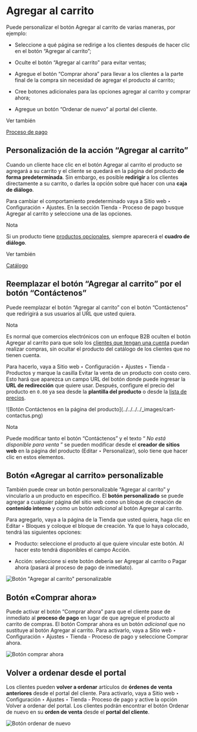 # Agregar al carrito

Puede personalizar el botón Agregar al carrito de varias maneras, por ejemplo:

  * Seleccione a qué página se redirige a los clientes después de hacer clic en el botón “Agregar al carrito”;

  * Oculte el botón “Agregar al carrito” para evitar ventas;

  * Agregue el botón “Comprar ahora” para llevar a los clientes a la parte final de la compra sin necesidad de agregar el producto al carrito;

  * Cree botones adicionales para las opciones agregar al carrito y comprar ahora;

  * Agregue un botón “Ordenar de nuevo” al portal del cliente.

Ver también

[Proceso de pago](checkout.html)

## Personalización de la acción “Agregar al carrito”

Cuando un cliente hace clic en el botón Agregar al carrito el producto se
agregará a su carrito y el cliente se quedará en la página del producto **de
forma predeterminada**. Sin embargo, es posible **redirigir** a los clientes
directamente a su carrito, o darles la opción sobre qué hacer con una **caja
de diálogo**.

Para cambiar el comportamiento predeterminado vaya a Sitio web ‣ Configuración
‣ Ajustes. En la sección Tienda - Proceso de pago busque Agregar al carrito y
seleccione una de las opciones.

Nota

Si un producto tiene [productos
opcionales](../managing_products/cross_upselling.html), siempre aparecerá el
**cuadro de diálogo**.

Ver también

[Catálogo](../managing_products/catalog.html)

## Reemplazar el botón “Agregar al carrito” por el botón “Contáctenos”

Puede reemplazar el botón “Agregar al carrito” con el botón “Contáctenos” que
redirigirá a sus usuarios al URL que usted quiera.

Nota

Es normal que comercios electrónicos con un enfoque B2B oculten el botón
Agregar al carrito para que solo los [clientes que tengan una
cuenta](checkout.html#checkout-sign) puedan realizar compras, sin ocultar el
producto del catálogo de los clientes que no tienen cuenta.

Para hacerlo, vaya a Sitio web ‣ Configuración ‣ Ajustes ‣ Tienda - Productos
y marque la casilla Evitar la venta de un producto con costo cero. Esto hará
que aparezca un campo URL del botón donde puede ingresar la **URL de
redirección** que quiere usar. Después, configure el precio del producto en
`0.00` ya sea desde la **plantilla del producto** o desde la [lista de
precios](../../../sales/sales/products_prices/prices/pricing.html).

![Botón Contáctenos en la página del producto](../../../../_images/cart-
contactus.png)

Nota

Puede modificar tanto el botón “Contáctenos” y el texto “ _No está disponible
para venta_ ” se pueden modificar desde el **creador de sitios web** en la
página del producto (Editar ‣ Personalizar), solo tiene que hacer clic en
estos elementos.

## Botón «Agregar al carrito» personalizable

También puede crear un botón personalizable “Agregar al carrito” y vincularlo
a un producto en específico. El **botón personalizado** se puede agregar a
cualquier página del sitio web como un bloque de creación de **contenido
interno** y como un botón _adicional_ al botón Agregar al carrito.

Para agregarlo, vaya a la página de la Tienda que usted quiera, haga clic en
Editar ‣ Bloques y coloque el bloque de creación. Ya que lo haya colocado,
tendrá las siguientes opciones:

  * Producto: seleccione el producto al que quiere vincular este botón. Al hacer esto tendrá disponibles el campo Acción.

  * Acción: seleccione si este botón debería ser Agregar al carrito o Pagar ahora (pasará al proceso de pago de inmediato).

![Botón "Agregar al carrito" personalizable](../../../../_images/cart-add.png)

## Botón «Comprar ahora»

Puede activar el botón “Comprar ahora” para que el cliente pase de inmediato
al **proceso de pago** en lugar de que agregue el producto al carrito de
compras. El botón Comprar ahora es un botón _adicional_ que no sustituye al
botón Agregar al carrito. Para activarlo, vaya a Sitio web ‣ Configuración ‣
Ajustes ‣ Tienda - Proceso de pago y seleccione Comprar ahora.

![Botón comprar ahora](../../../../_images/cart-buy-now.png)

## Volver a ordenar desde el portal

Los clientes pueden **volver a ordenar** artículos de **órdenes de venta
anteriores** desde el portal del cliente. Para activarlo, vaya a Sitio web ‣
Configuración ‣ Ajustes ‣ Tienda - Proceso de pago y active la opción Volver a
ordenar del portal. Los clientes podrán encontrar el botón Ordenar de nuevo en
su **orden de venta** desde el **portal del cliente**.

![Botón ordenar de nuevo](../../../../_images/cart-reorder.png)


